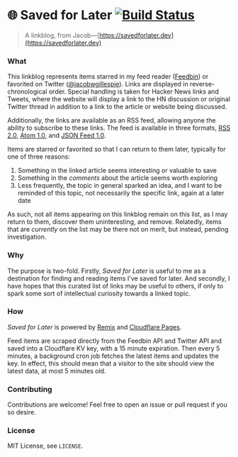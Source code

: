 # 🌐 Saved for Later [![Build Status](https://github.com/jacobwgillespie/saved-for-later/workflows/CI/badge.svg)](https://github.com/jacobwgillespie/saved-for-later/actions)

> A linkblog, from Jacob—[https://savedforlater.dev](https://savedforlater.dev)

### What

This linkblog represents items starred in my feed reader ([Feedbin](https://feedbin.com/)) or favorited on Twitter ([@jacobwgillespie](https://twitter.com/jacobwgillespie)). Links are displayed in reverse-chronological order. Special handling is taken for Hacker News links and Tweets, where the website will display a link to the HN discussion or original Twitter thread in addition to a link to the article or website being discussed.

Additionally, the links are available as an RSS feed, allowing anyone the ability to subscribe to these links. The feed is available in three formats, [RSS 2.0](https://savedforlater.dev/rss), [Atom 1.0](https://savedforlater.dev/atom), and [JSON Feed 1.0](https://savedforlater.dev/json).

Items are starred or favorited so that I can return to them later, typically for one of three reasons:

1. Something in the linked article seems interesting or valuable to save
2. Something in the _comments_ about the article seems worth exploring
3. Less frequently, the topic in general sparked an idea, and I want to be reminded of this topic, not necessarily the specific link, again at a later date

As such, not all items appearing on this linkblog remain on this list, as I may return to them, discover them uninteresting, and remove. Relatedly, items that are _currently_ on the list may be there not on merit, but instead, pending investigation.

### Why

The purpose is two-fold. Firstly, _Saved for Later_ is useful to me as a destination for finding and reading items I've saved for later. And secondly, I have hopes that this curated list of links may be useful to others, if only to spark some sort of intellectual curiosity towards a linked topic.

### How

_Saved for Later_ is powered by [Remix](https://remix.run/) and [Cloudflare Pages](https://pages.cloudflare.com/).

Feed items are scraped directly from the Feedbin API and Twitter API and saved into a Cloudflare KV key, with a 15 minute expiration. Then every 5 minutes, a background cron job fetches the latest items and updates the key. In effect, this should mean that a visitor to the site should view the latest data, at most 5 minutes old.

### Contributing

Contributions are welcome! Feel free to open an issue or pull request if you so desire.

### License

MIT License, see `LICENSE`.
